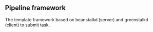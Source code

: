 ## Pipeline framework 

The template framework based on beanstalkd (server) and greenstalkd (client) to submit task. 


